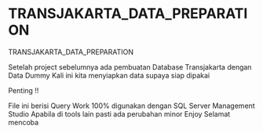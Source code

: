 # TRANSJAKARTA_DATA_PREPARATION
TRANSJAKARTA_DATA_PREPARATION

Setelah project sebelumnya ada pembuatan Database Transjakarta dengan Data Dummy
Kali ini kita menyiapkan data supaya siap dipakai

Penting !!

File ini berisi Query
Work 100% digunakan dengan SQL Server Management Studio
Apabila di tools lain pasti ada perubahan minor
Enjoy Selamat mencoba
